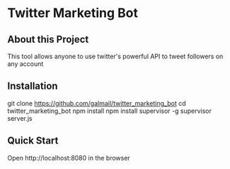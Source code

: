 Twitter Marketing Bot
================================================

## About this Project ##

This tool allows anyone to use twitter's powerful API to tweet followers on any account

## Installation ##

  git clone https://github.com/galmail/twitter_marketing_bot
  cd twitter_marketing_bot
  npm install
  npm install supervisor -g
  supervisor server.js

## Quick Start ##

Open http://localhost:8080 in the browser

